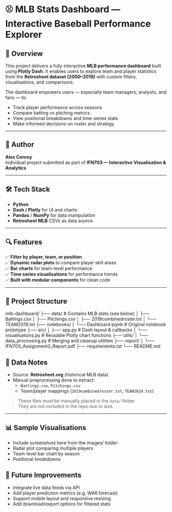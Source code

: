 # ⚾ MLB Stats Dashboard — Interactive Baseball Performance Explorer

## 📌 Overview

This project delivers a fully interactive **MLB performance dashboard** built using **Plotly Dash**. It enables users to explore team and player statistics from the **Retrosheet dataset (2000–2019)** with custom filters, visualisations, and comparisons.

The dashboard empowers users — especially team managers, analysts, and fans — to:
- Track player performance across seasons
- Compare batting vs pitching metrics
- View positional breakdowns and time-series stats
- Make informed decisions on roster and strategy

---

## 👤 Author

**Alex Conroy**  
Individual project submitted as part of **IFN703 — Interactive Visualisation & Analytics**

---

## 🛠 Tech Stack

- **Python**  
- **Dash / Plotly** for UI and charts  
- **Pandas** / **NumPy** for data manipulation  
- **Retrosheet MLB** CSVs as data source  

---

## 🔍 Features

✅ **Filter by player, team, or position**  
✅ **Dynamic radar plots** to compare player skill areas  
✅ **Bar charts** for team-level performance  
✅ **Time series visualisations** for performance trends  
✅ **Built with modular components** for clean code

---

## 📁 Project Structure
mlb-dashboard/ ├── data/ # Contains MLB stats (see below) │ ├── Battings.csv │ ├── Pitchings.csv │ ├── 2019combinedroster.txt │ └── TEAM2019.txt ├── notebooks/ │ └── Dashboard.ipynb # Original notebook prototype ├── src/ │ ├── app.py # Dash layout & callbacks │ └── visualisations.py # Reusable Plotly chart functions ├── utils/ │ └── data_processing.py # Merging and cleanup utilities ├── report/ │ └── IFN703_Assignment3_Report.pdf ├── requirements.txt └── README.md

## 🧾 Data Notes

- Source: **Retrosheet.org** (historical MLB data)
- Manual preprocessing done to extract:
  - `Battings.csv`, `Pitchings.csv`  
  - Team/player mappings (`2019combinedroster.txt`, `TEAM2019.txt`)

> These files must be manually placed in the `data/` folder.  
> They are not included in the repo due to size.

---

## 📊 Sample Visualisations
- Include screenshots here from the images/ folder:
- Radar plot comparing multiple players
- Team-level bar chart by season
- Positional breakdowns

## 🔮 Future Improvements
- Integrate live data feeds via API
- Add player prediction metrics (e.g. WAR forecast)
- Support mobile layout and responsive resizing
- Add download/export options for filtered stats
